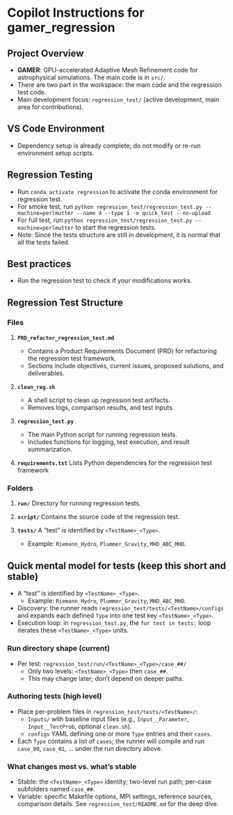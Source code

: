 # Copilot Instructions for gamer_regression

## Project Overview
- **GAMER**: GPU-accelerated Adaptive Mesh Refinement code for astrophysical simulations. The main code is in `src/`.
- There are two part in the workspace: the main code and the regression test code.
- Main development focus: `regression_test/` (active development, main area for contributions).

## VS Code Environment
- Dependency setup is already complete; do not modify or re-run environment setup scripts.

## Regression Testing
- Run `conda activate regression` to activate the conda environment for regression test.
- For smoke test, run `python regression_test/regression_test.py --machine=perlmutter --name 4 --type 1 -o quick_test --no-upload`
- For full test, run `python regression_test/regression_test.py --machine=perlmutter` to start the regression tests.
- Note: Since the tests structure are still in development, it is normal that all the tests failed.

## Best practices
- Run the regression test to check if your modifications works.

## Regression Test Structure

### Files
1. **`PRD_refactor_regression_test.md`**
   - Contains a Product Requirements Document (PRD) for refactoring the regression test framework.
   - Sections include objectives, current issues, proposed solutions, and deliverables.

2. **`clean_reg.sh`**
   - A shell script to clean up regression test artifacts.
   - Removes logs, comparison results, and test inputs.

3. **`regression_test.py`**
   - The main Python script for running regression tests.
   - Includes functions for logging, test execution, and result summarization.

4. **`requirements.txt`** Lists Python dependencies for the regression test framework

### Folders
1. **`run/`** Directory for running regression tests.

2. **`script/`** Contains the source code of the regression test.

3. **`tests/`** A “test” is identified by `<TestName>_<Type>`.
   - Example: `Riemann_Hydro`, `Plummer_Gravity`, `MHD_ABC_MHD`.

## Quick mental model for tests (keep this short and stable)

- A “test” is identified by `<TestName>_<Type>`.
  - Example: `Riemann_Hydro`, `Plummer_Gravity`, `MHD_ABC_MHD`.
- Discovery: the runner reads `regression_test/tests/<TestName>/configs` and expands each defined `Type` into one test key `<TestName>_<Type>`.
- Execution loop: in `regression_test.py`, the `for test in tests:` loop iterates these `<TestName>_<Type>` units.

### Run directory shape (current)
- Per test: `regression_test/run/<TestName>_<Type>/case_##/`
  - Only two levels: `<TestName>_<Type>` then `case_##`.
  - This may change later; don’t depend on deeper paths.

### Authoring tests (high level)
- Place per-problem files in `regression_test/tests/<TestName>/`:
  - `Inputs/` with baseline input files (e.g., `Input__Parameter`, `Input__TestProb`, optional `clean.sh`).
  - `configs` YAML defining one or more `Type` entries and their `cases`.
- Each `Type` contains a list of `cases`; the runner will compile and run `case_00`, `case_01`, … under the run directory above.

### What changes most vs. what’s stable
- Stable: the `<TestName>_<Type>` identity; two-level run path; per-case subfolders named `case_##`.
- Variable: specific Makefile options, MPI settings, reference sources, comparison details. See `regression_test/README.md` for the deep dive.
